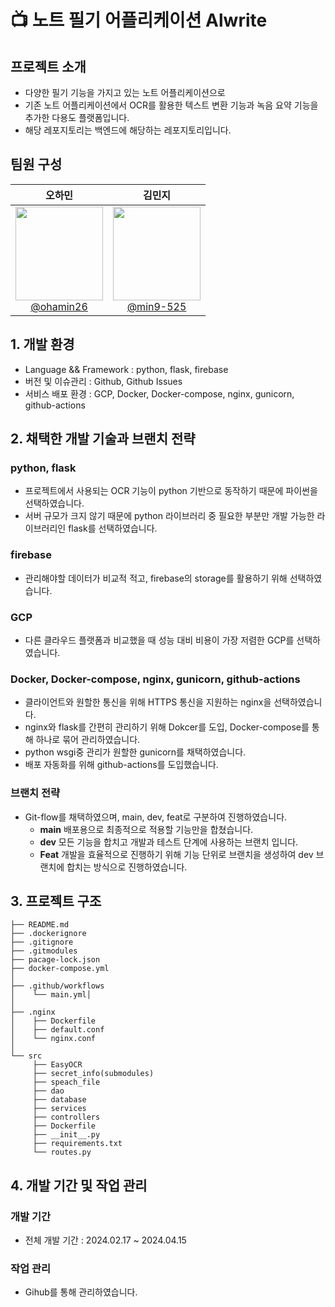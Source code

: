 # 📺 노트 필기 어플리케이션 Alwrite


## 프로젝트 소개

- 다양한 필기 기능을 가지고 있는 노트 어플리케이션으로
- 기존 노트 어플리케이션에서 OCR를 활용한 텍스트 변환 기능과 녹음 요약 기능을 추가한 다용도 플랫폼입니다.
- 해당 레포지토리는 백엔드에 해당하는 레포지토리입니다.


## 팀원 구성

<div>

| **오하민** | **김민지** |
| :------: | :------: |
| [<img width="140px" src="https://avatars.githubusercontent.com/u/113972482?v=4" height=150 width=150> <br/> @ohamin26](https://github.com/ohamin26) | [<img width="140px" src="https://avatars.githubusercontent.com/u/102501739?v=4" height=150 width=150> <br/> @min9-525](https://github.com/min9-525) |

</div>



## 1. 개발 환경

- Language && Framework : python, flask, firebase
- 버전 및 이슈관리 : Github, Github Issues
- 서비스 배포 환경 : GCP, Docker, Docker-compose, nginx, gunicorn, github-actions


## 2. 채택한 개발 기술과 브랜치 전략

### python, flask

- 프로젝트에서 사용되는 OCR 기능이 python 기반으로 동작하기 때문에 파이썬을 선택하였습니다.
- 서버 규모가 크지 않기 때문에 python 라이브러리 중 필요한 부분만 개발 가능한 라이브러리인 flask를 선택하였습니다.
  
### firebase

- 관리해야할 데이터가 비교적 적고, firebase의 storage를 활용하기 위해 선택하였습니다.

### GCP

- 다른 클라우드 플랫폼과 비교했을 때 성능 대비 비용이 가장 저렴한 GCP를 선택하였습니다.

### Docker, Docker-compose, nginx, gunicorn, github-actions

- 클라이언트와 원할한 통신을 위해 HTTPS 통신을 지원하는 nginx을 선택하였습니다.
- nginx와 flask를 간편히 관리하기 위해 Dokcer를 도입, Docker-compose를 통해 하나로 묶어 관리하였습니다.
- python wsgi중 관리가 원할한 gunicorn를 채택하였습니다.
- 배포 자동화를 위해 github-actions를 도입했습니다.

### 브랜치 전략

- Git-flow를 채택하였으며, main, dev, feat로 구분하여 진행하였습니다.
  - **main** 배포용으로 최종적으로 적용할 기능만을 합쳤습니다.
  - **dev** 모든 기능을 합치고 개발과 테스트 단계에 사용하는 브랜치 입니다.
  - **Feat** 개발을 효율적으로 진행하기 위해 기능 단위로 브랜치을 생성하여 dev 브랜치에 합치는 방식으로 진행하였습니다.



## 3. 프로젝트 구조

```
├── README.md
├── .dockerignore
├── .gitignore
├── .gitmodules
├── pacage-lock.json
├── docker-compose.yml
│
├── .github/workflows
│    └── main.yml│
│
├── .nginx
│    ├── Dockerfile
│    ├── default.conf
│    └── nginx.conf
│
└── src
     ├── EasyOCR
     ├── secret_info(submodules)
     ├── speach_file
     ├── dao
     ├── database
     ├── services
     ├── controllers
     ├── Dockerfile
     ├── __init__.py
     ├── requirements.txt
     └── routes.py
```



## 4. 개발 기간 및 작업 관리

### 개발 기간

- 전체 개발 기간 : 2024.02.17 ~ 2024.04.15



### 작업 관리

- Gihub를 통해 관리하였습니다.

